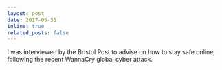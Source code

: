 ```yaml
---
layout: post
date: 2017-05-31
inline: true
related_posts: false
---
```


I was interviewed by the Bristol Post to advise on how to stay safe online, following the recent WannaCry global cyber attack.
